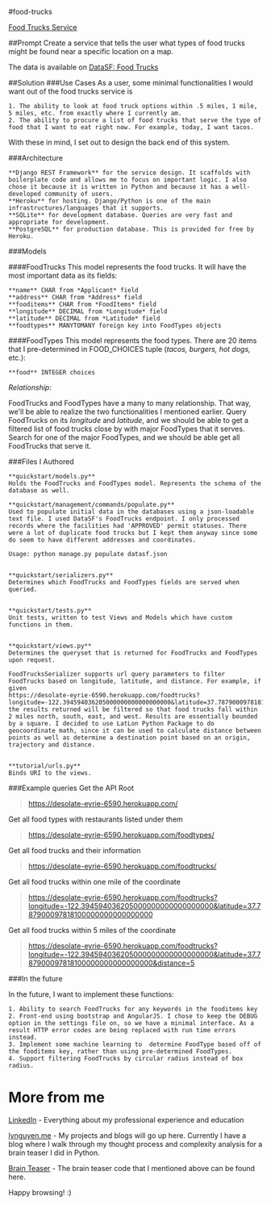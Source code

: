 #food-trucks

[Food Trucks Service](https://desolate-eyrie-6590.herokuapp.com/)

##Prompt
Create a service that tells the user what types of food trucks might be found near a specific location on a map.

The data is available on [DataSF: Food Trucks](https://data.sfgov.org/Economy-and-Community/Mobile-Food-Facility-Permit/rqzj-sfat?)

##Solution
###Use Cases
As a user, some minimal functionalities I would want out of the food trucks service is
```
1. The ability to look at food truck options within .5 miles, 1 mile, 5 miles, etc. from exactly where I currently am.
2. The ability to procure a list of food trucks that serve the type of food that I want to eat right now. For example, today, I want tacos.
```
With these in mind, I set out to design the back end of this system. 

###Architecture
```
**Django REST Framework** for the service design. It scaffolds with boilerplate code and allows me to focus on important logic. I also chose it because it is written in Python and because it has a well-developed community of users.
**Heroku** for hosting. Django/Python is one of the main infrastructures/languages that it supports.
**SQLite** for development database. Queries are very fast and appropriate for development.
**PostgreSQL** for production database. This is provided for free by Heroku.
```

###Models

####FoodTrucks
This model represents the food trucks. It will have the most important data as its fields:
```
**name** CHAR from *Applicant* field
**address** CHAR from *Address* field
**fooditems** CHAR from *FoodItems* field
**longitude** DECIMAL from *Longitude* field
**latitude** DECIMAL from *Latitude* field
**foodtypes** MANYTOMANY foreign key into FoodTypes objects
```

####FoodTypes
This model represents the food types. There are 20 items that I pre-determined in FOOD_CHOICES tuple (*tacos, burgers, hot dogs,* etc.):
```
**food** INTEGER choices
```



*Relationship:*

FoodTrucks and FoodTypes have a many to many relationship. That way, we'll be able to realize the two functionalities I mentioned earlier. Query FoodTrucks on its *longitude* and *latitude*, and we should be able to get a filtered list of food trucks close by with major FoodTypes that it serves. Search for one of the major FoodTypes, and we should be able get all FoodTrucks that serve it.


###Files I Authored
```
**quickstart/models.py**
Holds the FoodTrucks and FoodTypes model. Represents the schema of the database as well.

**quickstart/management/commands/populate.py**
Used to populate initial data in the databases using a json-loadable text file. I used DataSF's FoodTrucks endpoint. I only processed records where the facilities had 'APPROVED' permit statuses. There were a lot of duplicate food trucks but I kept them anyway since some do seem to have different addresses and coordinates.

Usage: python manage.py populate datasf.json


**quickstart/serializers.py**
Determines which FoodTrucks and FoodTypes fields are served when queried. 


**quickstart/tests.py**
Unit tests, written to test Views and Models which have custom functions in them.


**quickstart/views.py**
Determines the queryset that is returned for FoodTrucks and FoodTypes upon request.

FoodTrucksSerializer supports url query parameters to filter FoodTrucks based on longitude, latitude, and distance. For example, if given
https://desolate-eyrie-6590.herokuapp.com/foodtrucks?longitude=-122.394594036205000000000000000000&latitude=37.787900097818100000000000000000&distance=2
the results returned will be filtered so that food trucks fall within 2 miles north, south, east, and west. Results are essentially bounded by a square. I decided to use LatLon Python Package to do geocoordinate math, since it can be used to calculate distance between points as well as determine a destination point based on an origin, trajectory and distance.


**tutorial/urls.py**
Binds URI to the views.
```

###Example queries
Get the API Root
>https://desolate-eyrie-6590.herokuapp.com/

Get all food types with restaurants listed under them
>https://desolate-eyrie-6590.herokuapp.com/foodtypes/

Get all food trucks and their information
>https://desolate-eyrie-6590.herokuapp.com/foodtrucks/

Get all food trucks within one mile of the coordinate
>https://desolate-eyrie-6590.herokuapp.com/foodtrucks?longitude=-122.394594036205000000000000000000&latitude=37.787900097818100000000000000000

Get all food trucks within 5 miles of the coordinate
>https://desolate-eyrie-6590.herokuapp.com/foodtrucks?longitude=-122.394594036205000000000000000000&latitude=37.787900097818100000000000000000&distance=5

###In the future

In the future, I want to implement these functions:
```
1. Ability to search FoodTrucks for any keywords in the fooditems key
2. Front-end using bootstrap and AngularJS. I chose to keep the DEBUG option in the settings file on, so we have a minimal interface. As a result HTTP error codes are being replaced with run time errors instead.
3. Implement some machine learning to  determine FoodType based off of the fooditems key, rather than using pre-determined FoodTypes.
4. Support filtering FoodTrucks by circular radius instead of box radius.
```

# More from me
[LinkedIn](https://www.linkedin.com/in/lynguyen60) - Everything about my professional experience and education

[lynguyen.me](http://www.lynguyen.me) - My projects and blogs will go up here. Currently I have a blog where I walk through my thought process and complexity analysis for a brain teaser I did in Python.

[Brain Teaser](https://github.com/lxn2/coding-challenges/blob/master/ExtraHop-knight-move-words-soln.py) - The brain teaser code that I mentioned above can be found here.

Happy browsing! :)